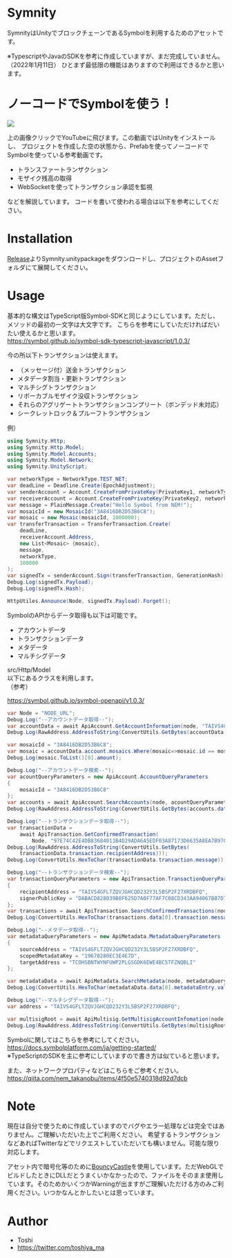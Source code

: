 # Symnity
SymnityはUnityでブロックチェーンであるSymbolを利用するためのアセットです。

※TypescriptやJavaのSDKを参考に作成していますが、まだ完成していません。（2022年1月11日）
ひとまず最低限の機能はありますので利用はできるかと思います。

# ノーコードでSymbolを使う！
[![](https://img.youtube.com/vi/hcj6HXw9-OQ/0.jpg)](https://www.youtube.com/watch?v=hcj6HXw9-OQ)

上の画像クリックでYouTubeに飛びます。この動画ではUnityをインストールし、
プロジェクトを作成した空の状態から、Prefabを使ってノーコードでSymbolを使っている参考動画です。

* トランスファートランザクション
* モザイク残高の取得
* WebSocketを使ってトランザクション承認を監視

などを解説しています。
コードを書いて使われる場合は以下を参考にしてください。

# Installation
<a href="https://github.com/0x070696E65/Symnity/releases">Release</a>よりSymnity.unitypackageをダウンロードし、プロジェクトのAssetフォルダにて展開してください。

# Usage
基本的な構文はTypeScript版Symbol-SDKと同じようにしています。ただし、メソッドの最初の一文字は大文字です。
こちらを参考にしていただければだいたい使えるかと思います。<br>
https://symbol.github.io/symbol-sdk-typescript-javascript/1.0.3/

今の所以下トランザクションは使えます。
* （メッセージ付）送金トランザクション
* メタデータ割当・更新トランザクション
* マルチシグトランザクション
* リボーカブルモザイク没収トランザクション
* それらのアグリゲートトランザクションコンプリート（ボンデッド未対応）
* シークレットロック＆プルーフトランザクション

例）
```c#
using Symnity.Http;
using Symnity.Http.Model;
using Symnity.Model.Accounts;
using Symnity.Model.Network;
using Symnity.UnityScript;

var networkType = NetworkType.TEST_NET;
var deadLine = Deadline.Create(EpochAdjustment);
var senderAccount = Account.CreateFromPrivateKey(PrivateKey1, networkType);
var receiverAccount = Account.CreateFromPrivateKey(PrivateKey2, networkType);
var message = PlainMessage.Create("Hello Symbol from NEM!");
var mosaicId = new MosaicId("3A8416DB2D53B6C8");
var mosaic = new Mosaic(mosaicId, 1000000);
var transferTransaction = TransferTransaction.Create(
    deadLine,
    receiverAccount.Address,
    new List<Mosaic> {mosaic},
    message,
    networkType,
    100000
);
var signedTx = senderAccount.Sign(transferTransaction, GenerationHash);
Debug.Log(signedTx.Payload);
Debug.Log(signedTx.Hash);

HttpUtiles.Announce(Node, signedTx.Payload).Forget();
```

SymbolのAPIからデータ取得も以下は可能です。
* アカウントデータ
* トランザクションデータ
* メタデータ
* マルチシグデータ

src/Http/Model<br>
以下にあるクラスを利用します。<br>
（参考）

https://symbol.github.io/symbol-openapi/v1.0.3/


```c#
var Node = "NODE_URL";
Debug.Log("--アカウントデータ取得--");
var accountData = await ApiAccount.GetAccountInformation(node, "TAIVS4GFLTZQVJGHCQD232Y3L5BSP2F27XRDBFQ");
Debug.Log(RawAddress.AddressToString(ConvertUtils.GetBytes(accountData.account.address)));

var mosaicId = "3A8416DB2D53B6C8";
var mosaic = accountData.account.mosaics.Where(mosaic=>mosaic.id == mosaicId);
Debug.Log(mosaic.ToList()[0].amount);

Debug.Log("--アカウントデータ検索--");
var acountQueryParameters = new ApiAccount.AccountQueryParameters
{
    mosaicId = "3A8416DB2D53B6C8"
};
var accounts = await ApiAccount.SearchAccounts(node, acountQueryParameters);
Debug.Log(RawAddress.AddressToString(ConvertUtils.GetBytes(accounts.data[0].account.address)));

Debug.Log("--トランザクションデータ取得--");
var transactionData =
    await ApiTransaction.GetConfirmedTransaction(
        Node, "97E74C42E4DB83684011B4D29ADA6A5EDF03A87173D6635A8EA7B97CA6988088");
Debug.Log(RawAddress.AddressToString(ConvertUtils.GetBytes(
    transactionData.transaction.recipientAddress)));
Debug.Log(ConvertUtils.HexToChar(transactionData.transaction.message));

Debug.Log("--トランザクションデータ検索--");
var transactionQueryParameters = new ApiTransaction.TransactionQueryParameters
{
    recipientAddress = "TAIVS4GFLTZQVJGHCQD232Y3L5BSP2F27XRDBFQ",
    signerPublicKey = "DABACD828039B0F625D7A0F77AF7C08CD343AA94067B07D7C9A8DE7AA99BDEB2"
};
var transactions = await ApiTransaction.SearchConfirmedTransactions(node, transactionQueryParameters);
Debug.Log(ConvertUtils.HexToChar(transactions.data[0].transaction.message));

Debug.Log("--メタデータ取得--");
var metadataQueryParameters = new ApiMetadata.MetadataQueryParameters
{
    sourceAddress = "TAIVS4GFLTZQVJGHCQD232Y3L5BSP2F27XRDBFQ",
    scopedMetadataKey = "19670280EC3E4E7D",
    targetAddress = "TCOHSBNTWYNFUWP2PLGSGDK6EWE4BC5TFZNQBLI"
};

var metadataData = await ApiMetadata.SearchMetadata(node, metadataQueryParameters);
Debug.Log(ConvertUtils.HexToChar(metadataData.data[0].metadataEntry.value));

Debug.Log("--マルチシグデータ取得--");
var address = "TAIVS4GFLTZQVJGHCQD232Y3L5BSP2F27XRDBFQ";

var multisigRoot = await ApiMultisig.GetMultisigAccountInfomation(node, address);
Debug.Log(RawAddress.AddressToString(ConvertUtils.GetBytes(multisigRoot.multisig.multisigAddresses[0])));

```

Symbolに関してはこちらを参考にしてください。<br>
https://docs.symbolplatform.com/ja/getting-started/ <br>
※TypeScriptのSDKを主に参考にしていますので書き方は似ていると思います。

また、ネットワークプロパティなどはこちらをご参考ください。<br>
https://qiita.com/nem_takanobu/items/4f50e5740318d92d7dcb


# Note

現在は自分で使うために作成していますのでバグやエラー処理などは完全ではありません。ご理解いただいた上でご利用ください。
希望するトランザクションなどあればTwitterなどでリクエストしていただいても構いません。可能な限り対応します。

アセット内で暗号化等のために<a href="https://www.bouncycastle.org/">BouncyCastle</a>を使用しています。ただWebGLでビルドしたときにDLLだとうまくいかなかったので、ファイルをそのまま使用しています。そのためかいくつかWarningが出ますがご理解いただける方のみご利用ください。いつかなんとかしたいとは思っています。

# Author

* Toshi
* https://twitter.com/toshiya_ma
